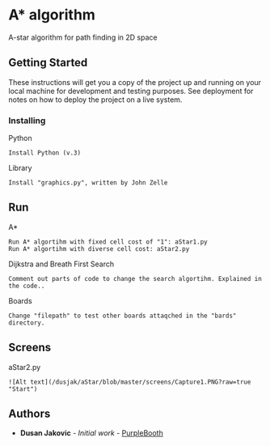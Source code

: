# A* algorithm

A-star algorithm for path finding in 2D space

## Getting Started

These instructions will get you a copy of the project up and running on your local machine for development and testing purposes. See deployment for notes on how to deploy the project on a live system.


### Installing

Python

```
Install Python (v.3)
```

Library

```
Install "graphics.py", written by John Zelle
```

## Run

A*
```
Run A* algortihm with fixed cell cost of "1": aStar1.py
Run A* algortihm with diverse cell cost: aStar2.py
```

Dijkstra and Breath First Search
```
Comment out parts of code to change the search algortihm. Explained in the code..
```

Boards
```
Change "filepath" to test other boards attaqched in the "bards" directory.
```

## Screens

aStar2.py

```
![Alt text](/dusjak/aStar/blob/master/screens/Capture1.PNG?raw=true "Start")
```


## Authors

* **Dusan Jakovic** - *Initial work* - [PurpleBooth](https://github.com/PurpleBooth)

